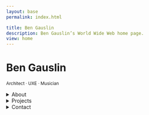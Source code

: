```yaml
---
layout: base
permalink: index.html

title: Ben Gauslin
description: Ben Gauslin’s World Wide Web home page.
view: home
---
```

# Ben Gauslin

<small>Architect · UXE · Musician</small>

<fancy-details>
  <details>
    <summary>About</summary>

    Hello, I’m a former Chicago architect and ex-Google engineer who currently lives in New Orleans.
    
    When I’m not renovating my 140-year old house in the Vieux Carré, I spend quality time with friends, family, and the electric bass.

  </details>
</fancy-details>

<fancy-details>
  <details>
    <summary>Projects</summary>

    A selection of apps made with Web Components alongside photos, sketches, and drawings of a few of my architectural projects.

    {% include 'projects.njk' %}

  </details>
</fancy-details>

<fancy-details>
  <details>
    <summary>Contact</summary>

    You can reach me via email, text, or voicemail:

    {% include 'contact.njk' %}

  </details>
</fancy-details>

<script>
  {% include 'FancyDetails.js' %}
</script>